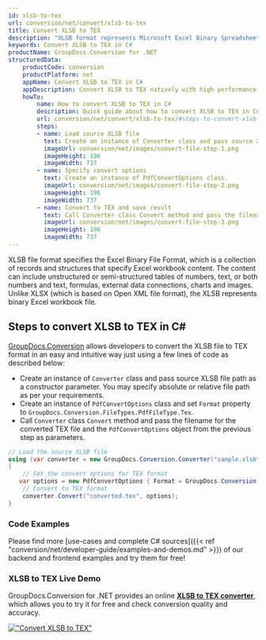 ```yaml
---
id: xlsb-to-tex
url: conversion/net/convert/xlsb-to-tex
title: Convert XLSB to TEX
description: "XLSB format represents Microsoft Excel Binary Spreadsheet File with .xlsb extension. Learn how to convert XLSB to TEX file programmatically in C# language using GroupDocs.Conversion for .NET library."
keywords: Convert XLSB to TEX in C#
productName: GroupDocs.Conversion for .NET
structuredData:
    productCode: conversion
    productPlatform: net
    appName: Convert XLSB to TEX in C#
    appDescription: Convert XLSB to TEX natively with high performance using C# language and server side GroupDocs.Conversion for .NET APIs, without the use of any software like Microsoft or Open Office.
    howTo:
        name: How to convert XLSB to TEX in C# 
        description: Quick guide about how to convert XLSB to TEX in C# with high performance and accuracy.
        url: conversion/net/convert/xlsb-to-tex/#steps-to-convert-xlsb-to-tex-in-c
        steps:
        - name: Load source XLSB file 
          text: Create an instance of Converter class and pass source XLSB file path as a constructor parameter. You may specify absolute or relative file path as per your requirements. 
          imageUrl: conversion/net/images/convert-file-step-1.png
          imageHeight: 196
          imageWidth: 737
        - name: Specify convert options 
          text: Create an instance of PdfConvertOptions class.
          imageUrl: conversion/net/images/convert-file-step-2.png
          imageHeight: 196
          imageWidth: 737
        - name: Convert to TEX and save result 
          text: Call Converter class Convert method and pass the filename for the converted HTML file and the PdfConvertOptions object from the previous step as parameters.
          imageUrl: conversion/net/images/convert-file-step-3.png
          imageHeight: 196
          imageWidth: 737
---
```


XLSB file format specifies the Excel Binary File Format, which is a collection of records and structures that specify Excel workbook content. The content can include unstructured or semi-structured tables of numbers, text, or both numbers and text, formulas, external data connections, charts and images. Unlike XLSX (which is based on Open XML file format), the XLSB represents binary Excel workbook file.

## Steps to convert XLSB to TEX in C#

[GroupDocs.Conversion](https://products.groupdocs.com/conversion/net) allows developers to convert the XLSB file to TEX format in an easy and intuitive way just using a few lines of code as described below:

* Create an instance of `Converter` class and pass source XLSB file path as a constructor parameter. You may specify absolute or relative file path as per your requirements. 
* Create an instance of `PdfConvertOptions` class and set `Format` property to `GroupDocs.Conversion.FileTypes.PdfFileType.Tex`.
* Call `Converter` class `Convert` method and pass the filename for the converted TEX file and the `PdfConvertOptions` object from the previous step as parameters.

```csharp
// Load the source XLSB file
using (var converter = new GroupDocs.Conversion.Converter("sample.xlsb"))
{
    // Set the convert options for TEX format
   var options = new PdfConvertOptions { Format = GroupDocs.Conversion.FileTypes.PdfFileType.Tex };
    // Convert to TEX format
    converter.Convert("converted.tex", options);
}
```

### Code Examples

Please find more [use-cases and complete C# sources]({{< ref "conversion/net/developer-guide/examples-and-demos.md" >}}) of our backend and frontend examples and try them for free!

### XLSB to TEX Live Demo

GroupDocs.Conversion for .NET provides an online [**XLSB to TEX converter**](https://products.groupdocs.app/conversion/xlsb-to-tex), which allows you to try it for free and check conversion quality and accuracy.

[!["Convert XLSB to TEX"](conversion/net/images/convert-to-tex/convert-xlsb-to-tex.png)](https://products.groupdocs.app/conversion/xlsb-to-tex)